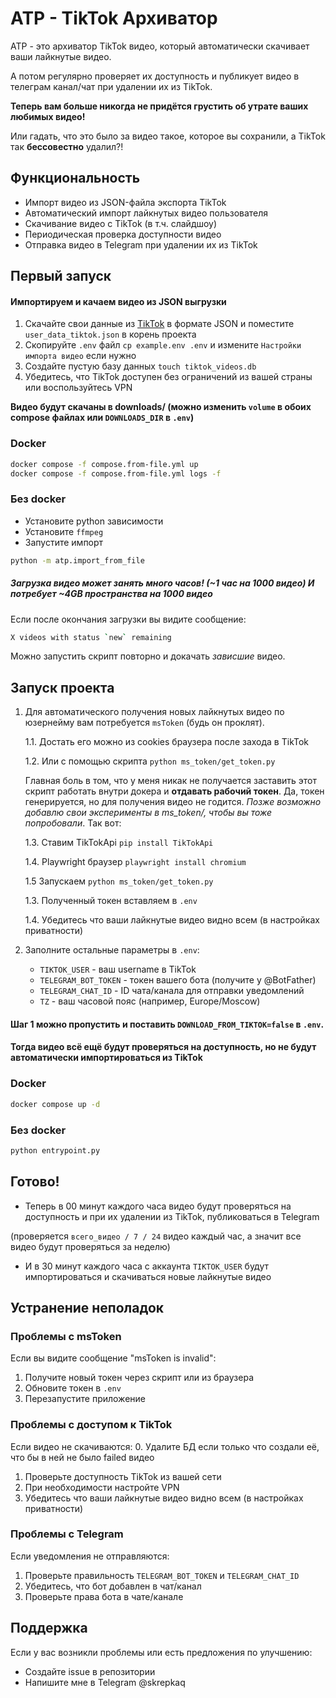# ATP - TikTok Архиватор

ATP - это архиватор TikTok видео, который автоматически скачивает ваши лайкнутые видео.

А потом регулярно проверяет их доступность и публикует видео в телеграм канал/чат при удалении их из TikTok.

**Теперь вам больше никогда не придётся грустить об утрате ваших любимых видео!**

Или гадать, что это было за видео такое, которое вы сохранили, а TikTok так **бессовестно** удалил?!

## Функциональность

- Импорт видео из JSON-файла экспорта TikTok
- Автоматический импорт лайкнутых видео пользователя 
- Скачивание видео с TikTok (в т.ч. слайдшоу)
- Периодическая проверка доступности видео
- Отправка видео в Telegram при удалении их из TikTok

## Первый запуск

#### Импортируем и качаем видео из JSON выгрузки

1. Скачайте свои данные из [TikTok](https://support.tiktok.com/ru/account-and-privacy/personalized-ads-and-data/requesting-your-data#1) в формате JSON и поместите `user_data_tiktok.json` в корень проекта
2. Скопируйте `.env` файл `cp example.env .env` и измените `Настройки импорта видео` если нужно
3. Создайте пустую базу данных `touch tiktok_videos.db`
4. Убедитесь, что TikTok доступен без ограничений из вашей страны или воспользуйтесь VPN

**Видео будут скачаны в downloads/ (можно изменить `volume` в обоих compose файлах или `DOWNLOADS_DIR` в `.env`)**

### Docker
```bash
docker compose -f compose.from-file.yml up
docker compose -f compose.from-file.yml logs -f
```

### Без docker

- Установите python зависимости
- Установите `ffmpeg`
- Запустите импорт
```bash
python -m atp.import_from_file
```

##### Загрузка видео может занять много часов! (~1 час на 1000 видео) И потребует ~4GB пространства на 1000 видео

Если после окончания загрузки вы видите сообщение:
```bash
X videos with status `new` remaining
```
Можно запустить скрипт повторно и докачать _зависшие_ видео.

## Запуск проекта

1. Для автоматического получения новых лайкнутых видео по юзернейму вам потребуется `msToken` (будь он проклят).

   1.1. Достать его можно из cookies браузера после захода в TikTok
   
   1.2. Или с помощью скрипта `python ms_token/get_token.py`

   Главная боль в том, что у меня никак не получается заставить этот скрипт работать внутри докера и **отдавать рабочий токен**. Да, токен генерируется, но для получения видео не годится. _Позже возможно добавлю свои эксперименты в ms_token/, чтобы вы тоже попробовали_. Так вот:

   1.3. Ставим TikTokApi `pip install TikTokApi`
   
   1.4. Playwright браузер `playwright install chromium`

   1.5  Запускаем `python ms_token/get_token.py`

   1.3. Полученный токен вставляем в `.env`

   1.4. Убедитесь что ваши лайкнутые видео видно всем (в настройках приватности)

2. Заполните остальные параметры в `.env`:
   - `TIKTOK_USER` - ваш username в TikTok
   - `TELEGRAM_BOT_TOKEN` - токен вашего бота (получите у @BotFather)
   - `TELEGRAM_CHAT_ID` - ID чата/канала для отправки уведомлений
   - `TZ` - ваш часовой пояс (например, Europe/Moscow)

#### Шаг 1 можно пропустить и поставить `DOWNLOAD_FROM_TIKTOK=false` в `.env`.
#### Тогда видео всё ещё будут проверяться на доступность, но не будут автоматически импортироваться из TikTok

### Docker

```bash
docker compose up -d
```

### Без docker

```bash
python entrypoint.py
```

## Готово!
- Теперь в 00 минут каждого часа видео будут проверяться на доступность и при их удалении из TikTok, публиковаться в Telegram

(проверяется `всего_видео / 7 / 24` видео каждый час, а значит все видео будут проверяться за неделю)

- И в 30 минут каждого часа с аккаунта `TIKTOK_USER` будут импортироваться и скачиваться новые лайкнутые видео


## Устранение неполадок

### Проблемы с msToken
Если вы видите сообщение "msToken is invalid":
1. Получите новый токен через скрипт или из браузера
2. Обновите токен в `.env`
3. Перезапустите приложение

### Проблемы с доступом к TikTok
Если видео не скачиваются:
0. Удалите БД если только что создали её, что бы в ней не было failed видео
1. Проверьте доступность TikTok из вашей сети
2. При необходимости настройте VPN
3. Убедитесь что ваши лайкнутые видео видно всем (в настройках приватности)

### Проблемы с Telegram
Если уведомления не отправляются:
1. Проверьте правильность `TELEGRAM_BOT_TOKEN` и `TELEGRAM_CHAT_ID`
2. Убедитесь, что бот добавлен в чат/канал
3. Проверьте права бота в чате/канале

## Поддержка

Если у вас возникли проблемы или есть предложения по улучшению:
- Создайте issue в репозитории
- Напишите мне в Telegram @skrepkaq
